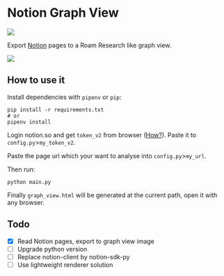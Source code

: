 # Notion Graph View

![](https://img.shields.io/github/pipenv/locked/python-version/stevedsun/notion-graph-view)

Export [Notion](https://notion.so) pages to a Roam Research like graph view.

![](https://tva1.sinaimg.cn/large/008eGmZEly1gnhdionmecj30yf0u0115.jpg)

## How to use it

Install dependencies with `pipenv` or `pip`:

```shell
pip install -r requirements.txt
# or
pipenv install
```

Login notion.so and get `token_v2` from browser ([How?](https://www.redgregory.com/notion/2020/6/15/9zuzav95gwzwewdu1dspweqbv481s5)). Paste it to `config.py`>`my_token_v2`.

Paste the page url which your want to analyse into `config.py`>`my_url`.

Then run:

```shell
python main.py
```

Finally `graph_view.html` will be generated at the current path, open it with any browser.

## Todo

- [x] Read Notion pages, export to graph view image
- [ ] Upgrade python version
- [ ] Replace notion-client by notion-sdk-py
- [ ] Use lightweight renderer solution
